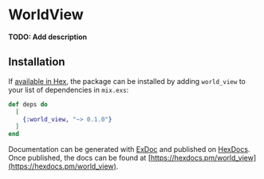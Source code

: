 # WorldView

**TODO: Add description**

## Installation

If [available in Hex](https://hex.pm/docs/publish), the package can be installed
by adding `world_view` to your list of dependencies in `mix.exs`:

```elixir
def deps do
  [
    {:world_view, "~> 0.1.0"}
  ]
end
```

Documentation can be generated with [ExDoc](https://github.com/elixir-lang/ex_doc)
and published on [HexDocs](https://hexdocs.pm). Once published, the docs can
be found at [https://hexdocs.pm/world_view](https://hexdocs.pm/world_view).

